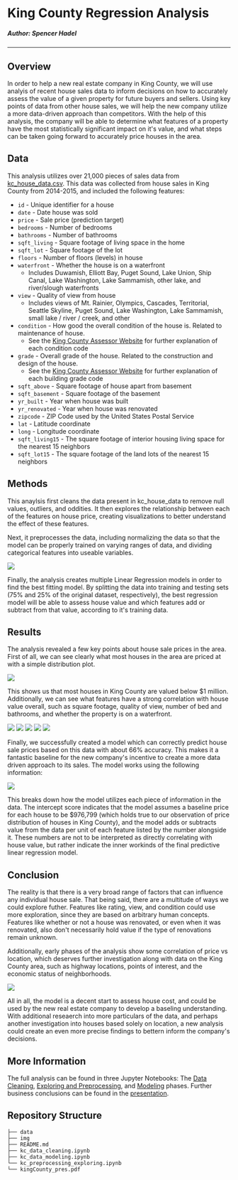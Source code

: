 # King County Regression Analysis

##### Author: Spencer Hadel
***
## Overview

In order to help a new real estate company in King County, we will use analyis of recent house sales data to inform  decisions on how to accurately assess the value of a given property for future buyers and sellers. Using key points of data from other house sales, we will help the new company utilize a more data-driven approach than competitors. With the help of this analysis, the company will be able to determine what features of a property have the most statistically significant impact on it's value, and what steps can be taken going forward to accurately price houses in the area.

## Data
This analysis utilizes over 21,000 pieces of sales data from [kc_house_data.csv](./data/kc_house_data.csv). This data was collected from house sales in King County from 2014-2015, and included the following features:

* `id` - Unique identifier for a house
* `date` - Date house was sold
* `price` - Sale price (prediction target)
* `bedrooms` - Number of bedrooms
* `bathrooms` - Number of bathrooms
* `sqft_living` - Square footage of living space in the home
* `sqft_lot` - Square footage of the lot
* `floors` - Number of floors (levels) in house
* `waterfront` - Whether the house is on a waterfront
  * Includes Duwamish, Elliott Bay, Puget Sound, Lake Union, Ship Canal, Lake Washington, Lake Sammamish, other lake, and river/slough waterfronts
* `view` - Quality of view from house
  * Includes views of Mt. Rainier, Olympics, Cascades, Territorial, Seattle Skyline, Puget Sound, Lake Washington, Lake Sammamish, small lake / river / creek, and other
* `condition` - How good the overall condition of the house is. Related to maintenance of house.
  * See the [King County Assessor Website](https://info.kingcounty.gov/assessor/esales/Glossary.aspx?type=r) for further explanation of each condition code
* `grade` - Overall grade of the house. Related to the construction and design of the house.
  * See the [King County Assessor Website](https://info.kingcounty.gov/assessor/esales/Glossary.aspx?type=r) for further explanation of each building grade code
* `sqft_above` - Square footage of house apart from basement
* `sqft_basement` - Square footage of the basement
* `yr_built` - Year when house was built
* `yr_renovated` - Year when house was renovated
* `zipcode` - ZIP Code used by the United States Postal Service
* `lat` - Latitude coordinate
* `long` - Longitude coordinate
* `sqft_living15` - The square footage of interior housing living space for the nearest 15 neighbors
* `sqft_lot15` - The square footage of the land lots of the nearest 15 neighbors

## Methods
This anaylsis first cleans the data present in kc_house_data to remove null values, outliers, and oddities. It then explores the relationship between each of the features on house price, creating visualizations to better understand the effect of these features. 

Next, it preprocesses the data, including normalizing the data so that the model can be properly trained on varying ranges of data, and dividing categorical features into useable variables.

![](./img/corr_heatmap.png)

Finally, the analysis creates multiple Linear Regression models in order to find the best fitting model. By splitting the data into training and testing sets (75% and 25% of the original dataset, respectively), the best regression model will be able to assess house value and which features add or subtract from that value, according to it's training data.

## Results
The analysis revealed a few key points about house sale prices in the area. First of all, we can see clearly what most houses in the area are priced at with a simple distribution plot.

![](./img/price_distribution.png)

This shows us that most houses in King County are valued below $1 million. Additionally, we can see what features have a strong correlation with house value overall, such as square footage, quality of view, number of bed and bathrooms, and whether the property is on a waterfront.

![](./img/price_v_sqft_living.png)
![](./img/price_v_view.png)
![](./img/price_v_bedrooms.png)
![](./img/price_v_bathrooms.png)
![](./img/price_v_waterfront.png)

Finally, we successfully created a model which can correctly predict house sale prices based on this data with about 66% accuracy. This makes it a fantastic baseline for the new company's incentive to create a more data driven approach to its sales. The model works using the following information:

![](./img/model_coef.png)

This breaks down how the model utilizes each piece of information in the data. The intercept score indicates that the model assumes a baseline price for each house to be $976,799 (which holds true to our observation of price distribution of houses in King County), and the model adds or subtracts value from the data per unit of each feature listed by the number alongside it. These numbers are not to be interpreted as directly correlating with house value, but rather indicate the inner workinds of the final predictive linear regression model. 

## Conclusion
The reality is that there is a very broad range of factors that can influence any individual house sale. That being said, there are a multitude of ways we could explore futher. Features like rating, view, and condition could use more exploration, since they are based on arbitrary human concepts. Features like whether or not a house was renovated, or even when it was renovated, also don't necessarily hold value if the type of renovations remain unknown.

Additionally, early phases of the analysis show some correlation of price vs location, which deserves further investigation along with data on the King County area, such as highway locations, points of interest, and the economic status of neighborhoods.

![](./img/price_v_loc.png)

All in all, the model is a decent start to assess house cost, and could be used by the new real estate company to develop a baseling understanding. With additional reseaerch into more particulars of the data, and perhaps another investigation into houses based solely on location, a new analysis could create an even more precise findings to bettern inform the company's decisions.

## More Information
The full analysis can be found in three Jupyter Notebooks: The [Data Cleaning](./kc_data_cleaning.ipynb), [Exploring and Preprocessing](./kc_preprocessing_exploring.ipynb), and [Modeling](./kc_data_modeling.ipynb) phases. Further business conclusions can be found in the [presentation](./kingCounty_pres.pdf).

## Repository Structure

```
├── data
├── img
├── README.md
├── kc_data_cleaning.ipynb
├── kc_data_modeling.ipynb
└── kc_preprocessing_exploring.ipynb
└── kingCounty_pres.pdf
```
